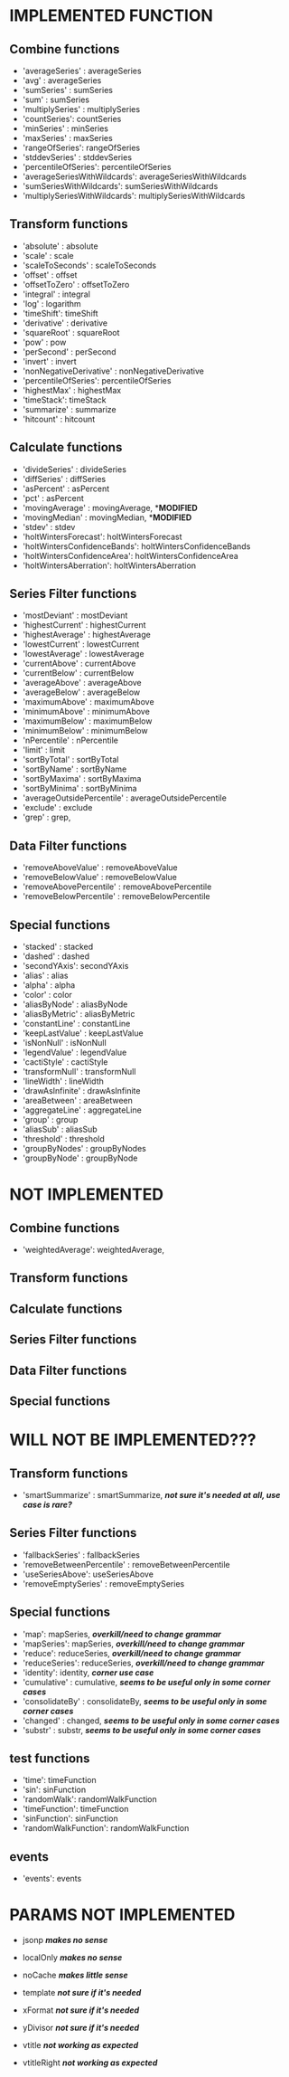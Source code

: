 # IMPLEMENTED FUNCTION
## Combine functions
- 'averageSeries' : averageSeries
- 'avg' : averageSeries
- 'sumSeries' : sumSeries
- 'sum' : sumSeries
- 'multiplySeries' : multiplySeries
- 'countSeries': countSeries 
- 'minSeries' : minSeries
- 'maxSeries' : maxSeries
- 'rangeOfSeries': rangeOfSeries
- 'stddevSeries' : stddevSeries
- 'percentileOfSeries': percentileOfSeries 
- 'averageSeriesWithWildcards': averageSeriesWithWildcards
- 'sumSeriesWithWildcards': sumSeriesWithWildcards
- 'multiplySeriesWithWildcards': multiplySeriesWithWildcards

## Transform functions
- 'absolute' : absolute
- 'scale' : scale
- 'scaleToSeconds' : scaleToSeconds
- 'offset' : offset
- 'offsetToZero' : offsetToZero
- 'integral' : integral
- 'log' : logarithm
- 'timeShift': timeShift
- 'derivative' : derivative
- 'squareRoot' : squareRoot
- 'pow' : pow
- 'perSecond' : perSecond
- 'invert' : invert
- 'nonNegativeDerivative' : nonNegativeDerivative
- 'percentileOfSeries': percentileOfSeries
- 'highestMax' : highestMax
- 'timeStack': timeStack
- 'summarize' : summarize
- 'hitcount'  : hitcount

## Calculate functions
- 'divideSeries' : divideSeries
- 'diffSeries' : diffSeries
- 'asPercent' : asPercent
- 'pct' : asPercent
- 'movingAverage' : movingAverage,  ***MODIFIED**
- 'movingMedian' : movingMedian,    ***MODIFIED**
- 'stdev' : stdev
- 'holtWintersForecast': holtWintersForecast
- 'holtWintersConfidenceBands': holtWintersConfidenceBands
- 'holtWintersConfidenceArea': holtWintersConfidenceArea
- 'holtWintersAberration': holtWintersAberration

## Series Filter functions
- 'mostDeviant' : mostDeviant
- 'highestCurrent' : highestCurrent
- 'highestAverage' : highestAverage
- 'lowestCurrent' : lowestCurrent
- 'lowestAverage' : lowestAverage
- 'currentAbove' : currentAbove
- 'currentBelow' : currentBelow
- 'averageAbove' : averageAbove
- 'averageBelow' : averageBelow
- 'maximumAbove' : maximumAbove
- 'minimumAbove' : minimumAbove
- 'maximumBelow' : maximumBelow
- 'minimumBelow' : minimumBelow
- 'nPercentile' : nPercentile
- 'limit' : limit
- 'sortByTotal'  : sortByTotal
- 'sortByName' : sortByName
- 'sortByMaxima' : sortByMaxima
- 'sortByMinima' : sortByMinima
- 'averageOutsidePercentile' : averageOutsidePercentile
- 'exclude' : exclude
- 'grep' : grep,

## Data Filter functions
- 'removeAboveValue' : removeAboveValue
- 'removeBelowValue' : removeBelowValue
- 'removeAbovePercentile' : removeAbovePercentile
- 'removeBelowPercentile' : removeBelowPercentile

## Special functions
- 'stacked' : stacked
- 'dashed' : dashed
- 'secondYAxis': secondYAxis
- 'alias' : alias
- 'alpha' : alpha
- 'color' : color
- 'aliasByNode' : aliasByNode
- 'aliasByMetric' : aliasByMetric
- 'constantLine' : constantLine
- 'keepLastValue' : keepLastValue
- 'isNonNull' : isNonNull
- 'legendValue' : legendValue
- 'cactiStyle' : cactiStyle
- 'transformNull' : transformNull
- 'lineWidth' : lineWidth
- 'drawAsInfinite' : drawAsInfinite
- 'areaBetween' : areaBetween
- 'aggregateLine' : aggregateLine
- 'group' : group
- 'aliasSub' : aliasSub
- 'threshold' : threshold
- 'groupByNodes' : groupByNodes
- 'groupByNode' : groupByNode

# NOT IMPLEMENTED
## Combine functions
- 'weightedAverage': weightedAverage,

## Transform functions

## Calculate functions

## Series Filter functions

## Data Filter functions

## Special functions

# WILL NOT BE IMPLEMENTED???

## Transform functions 
- 'smartSummarize' : smartSummarize, ***not sure it's needed at all, use case is rare?***

## Series Filter functions
- 'fallbackSeries' : fallbackSeries
- 'removeBetweenPercentile' : removeBetweenPercentile
- 'useSeriesAbove': useSeriesAbove
- 'removeEmptySeries' : removeEmptySeries

## Special functions
- 'map': mapSeries,                 ***overkill/need to change grammar***
- 'mapSeries': mapSeries,           ***overkill/need to change grammar***
- 'reduce': reduceSeries,           ***overkill/need to change grammar***
- 'reduceSeries': reduceSeries,     ***overkill/need to change grammar***
- 'identity': identity,             ***corner use case***
- 'cumulative' : cumulative,        ***seems to be useful only in some corner cases***
- 'consolidateBy' : consolidateBy,  ***seems to be useful only in some corner cases***
- 'changed' : changed,              ***seems to be useful only in some corner cases***
- 'substr' : substr,                ***seems to be useful only in some corner cases***

## test functions
- 'time': timeFunction
- 'sin': sinFunction
- 'randomWalk': randomWalkFunction
- 'timeFunction': timeFunction
- 'sinFunction': sinFunction
- 'randomWalkFunction': randomWalkFunction

## events 
- 'events': events


# PARAMS NOT IMPLEMENTED

- jsonp ***makes no sense***
- localOnly ***makes no sense***
- noCache ***makes little sense***
- template ***not sure if it's needed***
- xFormat ***not sure if it's needed***
- yDivisor ***not sure if it's needed***

- vtitle ***not working as expected***
- vtitleRight ***not working as expected***
